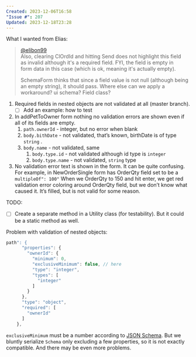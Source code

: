 ```yaml
---
Created: 2023-12-06T16:58
"Issue #": 207
Updated: 2023-12-18T23:28
---
```

What I wanted from Elias:

> [@elibon99](https://github.com/elibon99)  
> Also, clearing ClOrdId and hitting Send does not highlight this field  
> as invalid although it's a required field. FYI, the field is empty in  
> form data in this case (which is ok, meaning it's actually empty).  
> 
> SchemaForm thinks that since a field value is not null (although being an empty string), it should pass. Where else can we apply a workaround? ui schema? Field class?

  

1. Required fields in nested objects are not validated at all (master branch).
    - [ ] Add an example: how to test
2. In addPetToOwner form nothing no validation errors are shown even if all of its fields are empty.
    1. `path.ownerId` - integer, but no error when blank
    2. `body.bithDate` - not validated, that’s known, birthDate is of type `string` .
    3. `body.name` - not validated, same
        1. `body.type.id` - not validated although id type is `integer`
        2. `body.type.name` - not validated, `string` type
3. No validation error text is shown in the form. It can be quite confusing. For example, in NewOrderSingle form has OrderQty field set to be a `multipleOf": 100"` When we OrderQty to 150 and hit enter, we get red validation error coloring around OrderQty field, but we don’t know what caused it. It’s filled, but is not valid for some reason.

  

TODO:

- [ ] Create a separate method in a Utility class (for testability). But it could be a static method as well.

Problem with validation of nested objects:

```JavaScript
path": {
      "properties": {
        "ownerId": {
          "minimum": 0,
          "exclusiveMinimum": false, // here
          "type": "integer",
          "types": [
            "integer"
          ]
        }
      },
      "type": "object",
      "required": [
        "ownerId"
      ]
    },
```

`exclusiveMinimum` must be a number according to [JSON Schema](https://json-schema.org/draft-06/json-schema-validation#rfc.section.6.5). But we bluntly serialize `Schema` only excluding a few properties, so it is not exactly compatible. And there may be even more problems.